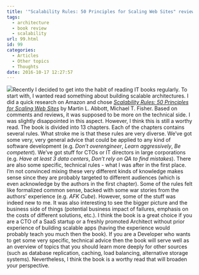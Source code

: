 ```yaml
---
title: '"Scalability Rules: 50 Principles for Scaling Web Sites" review'
tags:
  - architecture
  - book review
  - scalability
url: 99.html
id: 99
categories:
  - Articles
  - Other topics
  - Thoughts
date: 2016-10-17 12:27:57
---
```


![](https://d188rgcu4zozwl.cloudfront.net/content/B01L2B6XCE/resources/1105301499)Recently I decided to get into the habit of reading IT books regularly. To start with, I wanted read something about building scalable architectures. I did a quick research on Amazon and chose [_Scalability Rules: 50 Principles for Scaling Web Sites_](https://www.amazon.com/Scalability-Rules-Principles-Scaling-Sites/dp/013443160X/ref=sr_1_1?ie=UTF8&qid=1476707155&sr=8-1&keywords=Scalability+Rules) by Martin L. Abbott, Michael T. Fisher. Based on comments and reviews, it was supposed to be more on the technical side. I was slightly disappointed in this aspect. However, I think this is still a worthy read. The book is divided into 13 chapters. Each of the chapters contains several rules. What stroke me is that these rules are very diverse. We’ve got some very, very general advice that could be applied to any kind of software development (e.g. _Don’t overengineer_, _Learn aggressively_, _Be competent_). We’ve got stuff for CTOs or IT directors in large corporations (e.g. _Have at least 3 data centers_, _Don’t rely on QA to find mistakes_). There are also some specific, technical rules - what I was after in the first place. I’m not convinced mixing these very different kinds of knowledge makes sense since they are probably targeted to different audiences (which is even acknowledge by the authors in the first chapter). Some of the rules felt like formalized common sense, backed with some war stories from the authors’ experience (e.g. _AFK Cube_). However, some of the stuff was indeed new to me. It was also interesting to see the bigger picture and the business side of things (potential business impact of failures, emphasis on the costs of different solutions, etc.). I think the book is a great choice if you are a CTO of a SaaS startup or a freshly promoted Architect without prior experience of building scalable apps (having the experience would probably teach you much then the book). If you are a Developer who wants to get some very specific, technical advice then the book will serve well as an overview of topics that you should learn more deeply for other sources (such as database replication, caching, load balancing, alternative storage systems). Nevertheless, I think the book is a worthy read that will broaden your perspective.